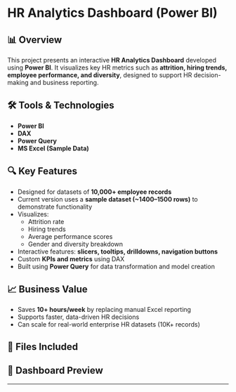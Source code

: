 # HR Analytics Dashboard (Power BI)

## 📊 Overview
This project presents an interactive **HR Analytics Dashboard** developed using **Power BI**. It visualizes key HR metrics such as **attrition, hiring trends, employee performance, and diversity**, designed to support HR decision-making and business reporting.

## 🛠️ Tools & Technologies
- **Power BI**
- **DAX**
- **Power Query**
- **MS Excel (Sample Data)**

## 🔍 Key Features
- Designed for datasets of **10,000+ employee records**
- Current version uses a **sample dataset (~1400–1500 rows)** to demonstrate functionality
- Visualizes:
  - Attrition rate
  - Hiring trends
  - Average performance scores
  - Gender and diversity breakdown
- Interactive features: **slicers, tooltips, drilldowns, navigation buttons**
- Custom **KPIs and metrics** using DAX
- Built using **Power Query** for data transformation and model creation

## 📈 Business Value
- Saves **10+ hours/week** by replacing manual Excel reporting
- Supports faster, data-driven HR decisions
- Can scale for real-world enterprise HR datasets (10K+ records)

## 📁 Files Included


## 📸 Dashboard Preview

---



